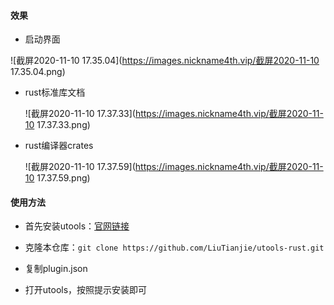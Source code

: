 #### 效果

* 启动界面

![截屏2020-11-10 17.35.04](https://images.nickname4th.vip/截屏2020-11-10 17.35.04.png)

* rust标准库文档

  ![截屏2020-11-10 17.37.33](https://images.nickname4th.vip/截屏2020-11-10 17.37.33.png)

* rust编译器crates

  ![截屏2020-11-10 17.37.59](https://images.nickname4th.vip/截屏2020-11-10 17.37.59.png)

#### 使用方法

* 首先安装utools：[官网链接](https://www.u.tools/)
* 克隆本仓库：```git clone https://github.com/LiuTianjie/utools-rust.git```

* 复制plugin.json
* 打开utools，按照提示安装即可

